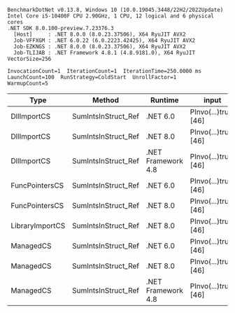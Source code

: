 ```

BenchmarkDotNet v0.13.8, Windows 10 (10.0.19045.3448/22H2/2022Update)
Intel Core i5-10400F CPU 2.90GHz, 1 CPU, 12 logical and 6 physical cores
.NET SDK 8.0.100-preview.7.23376.3
  [Host]     : .NET 8.0.0 (8.0.23.37506), X64 RyuJIT AVX2
  Job-VFFXGM : .NET 6.0.22 (6.0.2223.42425), X64 RyuJIT AVX2
  Job-EZKNGS : .NET 8.0.0 (8.0.23.37506), X64 RyuJIT AVX2
  Job-TLIJAB : .NET Framework 4.8.1 (4.8.9181.0), X64 RyuJIT VectorSize=256

InvocationCount=1  IterationCount=1  IterationTime=250.0000 ms  
LaunchCount=100  RunStrategy=ColdStart  UnrollFactor=1  
WarmupCount=5  

```
| Type            | Method              | Runtime            | input                | Mean       | Error       | StdDev      | Median     | Min        | Max         |
|---------------- |-------------------- |------------------- |--------------------- |-----------:|------------:|------------:|-----------:|-----------:|------------:|
| DllImportCS     | SumIntsInStruct_Ref | .NET 6.0           | PInvo(...)truct [46] | 1,729.2 μs | 1,397.01 μs | 4,119.12 μs | 1,311.6 μs | 1,264.4 μs | 42,507.4 μs |
| DllImportCS     | SumIntsInStruct_Ref | .NET 8.0           | PInvo(...)truct [46] | 1,724.2 μs | 1,344.63 μs | 3,964.68 μs | 1,327.5 μs | 1,283.0 μs | 40,974.0 μs |
| DllImportCS     | SumIntsInStruct_Ref | .NET Framework 4.8 | PInvo(...)truct [46] | 2,096.5 μs | 1,378.01 μs | 4,063.10 μs | 1,683.2 μs | 1,653.6 μs | 42,320.5 μs |
| FuncPointersCS  | SumIntsInStruct_Ref | .NET 6.0           | PInvo(...)truct [46] | 1,901.8 μs | 1,175.31 μs | 3,465.43 μs | 1,554.3 μs | 1,520.2 μs | 36,208.7 μs |
| FuncPointersCS  | SumIntsInStruct_Ref | .NET 8.0           | PInvo(...)truct [46] | 1,861.7 μs | 1,027.69 μs | 3,030.16 μs | 1,558.2 μs | 1,517.3 μs | 31,859.0 μs |
| LibraryImportCS | SumIntsInStruct_Ref | .NET 8.0           | PInvo(...)truct [46] | 1,611.9 μs | 1,174.81 μs | 3,463.96 μs | 1,264.2 μs | 1,225.6 μs | 35,904.4 μs |
| ManagedCS       | SumIntsInStruct_Ref | .NET 6.0           | PInvo(...)truct [46] |   378.1 μs |     1.58 μs |     4.67 μs |   378.2 μs |   365.7 μs |    393.0 μs |
| ManagedCS       | SumIntsInStruct_Ref | .NET 8.0           | PInvo(...)truct [46] |   359.6 μs |     2.24 μs |     6.61 μs |   359.5 μs |   343.8 μs |    401.4 μs |
| ManagedCS       | SumIntsInStruct_Ref | .NET Framework 4.8 | PInvo(...)truct [46] |   499.7 μs |     1.54 μs |     4.54 μs |   498.9 μs |   490.7 μs |    514.4 μs |
